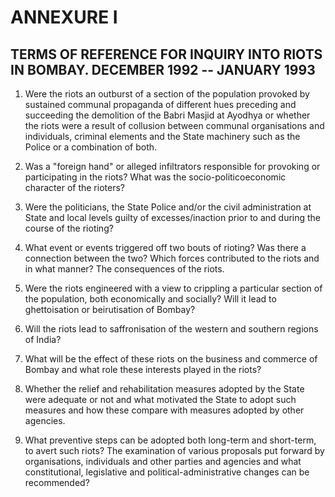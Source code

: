 # ANNEXURE I

## TERMS OF REFERENCE FOR INQUIRY INTO RIOTS IN BOMBAY. DECEMBER 1992 -- JANUARY 1993

1. Were the riots an outburst of a section of the population
   provoked by sustained communal propaganda of different hues
   preceding and succeeding the demolition of the Babri Masjid at
   Ayodhya or whether the riots were a result of collusion between
   communal organisations and individuals, criminal elements and the
   State machinery such as the Police or a combination of both.

2. Was a "foreign hand" or alleged infiltrators responsible for
   provoking or participating in the riots? What was the socio-politicoeconomic character of the rioters?

3. Were the politicians, the State Police and/or the civil
   administration at State and local levels guilty of excesses/inaction prior
   to and during the course of the rioting?

4. What event or events triggered off two bouts of rioting?
   Was there a connection between the two? Which forces contributed to
   the riots and in what manner? The consequences of the riots.

5. Were the riots engineered with a view to crippling a
   particular section of the population, both economically and socially?
   Will it lead to ghettoisation or beirutisation of Bombay?

6. Will the riots lead to saffronisation of the western and
   southern regions of India?

7. What will be the effect of these riots on the business and
   commerce of Bombay and what role these interests played in the riots?

8. Whether the relief and rehabilitation measures adopted by
   the State were adequate or not and what motivated the State to adopt
   such measures and how these compare with measures adopted by
   other agencies.

9. What preventive steps can be adopted both long-term and
   short-term, to avert such riots? The examination of various proposals
   put forward by organisations, individuals and other parties and
   agencies and what constitutional, legislative and political-administrative
   changes can be recommended?
